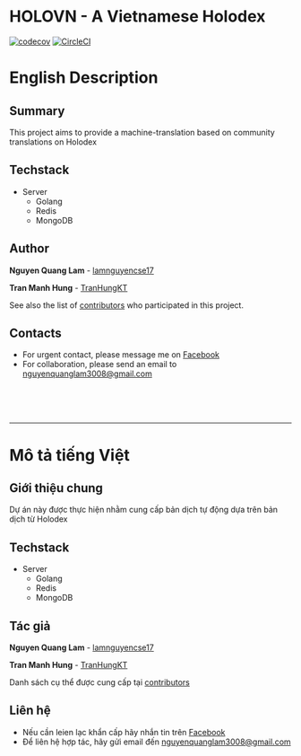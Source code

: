 # HOLOVN - A Vietnamese Holodex

[![codecov](https://codecov.io/gh/lamnguyencse17/holovn/branch/main/graph/badge.svg?token=NND35DOJM7)](https://codecov.io/gh/lamnguyencse17/holovn) [![CircleCI](https://circleci.com/gh/lamnguyencse17/holovn/tree/main.svg?style=shield)](https://circleci.com/gh/lamnguyencse17/holovn/tree/main)

# English Description

## Summary

This project aims to provide a machine-translation based on community translations on Holodex


## Techstack

- Server
  - Golang
  - Redis
  - MongoDB


## Author
**Nguyen Quang Lam** - [lamnguyencse17](https://github.com/lamnguyencse17)

**Tran Manh Hung** - [TranHungKT](https://github.com/TranHungKT)

See also the list of [contributors](https://github.com/lamnguyencse17/holovn/graphs/contributors) who participated in this project.


## Contacts
- For urgent contact, please message me on [Facebook](https://www.facebook.com/me/)
- For collaboration, please send an email to [nguyenquanglam3008@gmail.com](mailto:nguyenquanglam3008@gmail.com)

<br />
<br />
<br />

---

# Mô tả tiếng Việt

## Giới thiệu chung

Dự án này được thực hiện nhằm cung cấp bản dịch tự động dựa trên bản dịch từ Holodex


## Techstack

- Server
  - Golang
  - Redis
  - MongoDB


## Tác giả
**Nguyen Quang Lam** - [lamnguyencse17](https://github.com/lamnguyencse17)

**Tran Manh Hung** - [TranHungKT](https://github.com/TranHungKT)

Danh sách cụ thể được cung cấp tại [contributors](https://github.com/lamnguyencse17/holovn/graphs/contributors)


## Liên hệ
- Nếu cần leien lạc khẩn cấp hãy nhắn tin trên [Facebook](https://www.facebook.com/me/)
- Để liên hệ hợp tác, hãy gửi email đến [nguyenquanglam3008@gmail.com](mailto:nguyenquanglam3008@gmail.com)